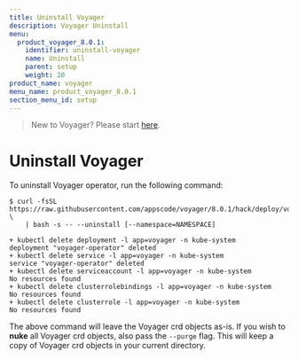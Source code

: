 ```yaml
---
title: Uninstall Voyager
description: Voyager Uninstall
menu:
  product_voyager_8.0.1:
    identifier: uninstall-voyager
    name: Uninstall
    parent: setup
    weight: 20
product_name: voyager
menu_name: product_voyager_8.0.1
section_menu_id: setup
---
```

> New to Voyager? Please start [here](/docs/concepts/overview.md).

# Uninstall Voyager

To uninstall Voyager operator, run the following command:

```console
$ curl -fsSL https://raw.githubusercontent.com/appscode/voyager/8.0.1/hack/deploy/voyager.sh \
    | bash -s -- --uninstall [--namespace=NAMESPACE]

+ kubectl delete deployment -l app=voyager -n kube-system
deployment "voyager-operator" deleted
+ kubectl delete service -l app=voyager -n kube-system
service "voyager-operator" deleted
+ kubectl delete serviceaccount -l app=voyager -n kube-system
No resources found
+ kubectl delete clusterrolebindings -l app=voyager -n kube-system
No resources found
+ kubectl delete clusterrole -l app=voyager -n kube-system
No resources found
```

The above command will leave the Voyager crd objects as-is. If you wish to **nuke** all Voyager crd objects, also pass the `--purge` flag. This will keep a copy of Voyager crd objects in your current directory.
